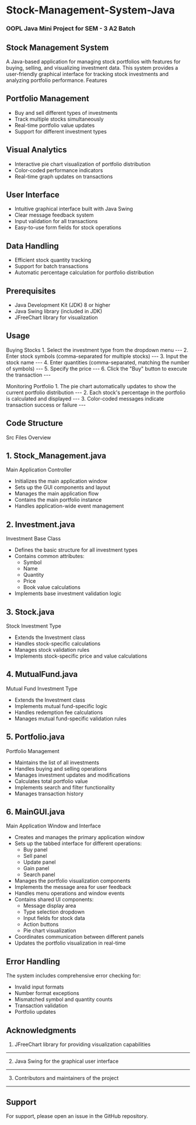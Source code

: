 # Stock-Management-System-Java
### OOPL Java Mini Project for SEM - 3 A2 Batch

## Stock Management System
A Java-based application for managing stock portfolios with features for buying, selling, and visualizing investment data. This system provides a user-friendly graphical interface for tracking stock investments and analyzing portfolio performance.
Features

## Portfolio Management
  * Buy and sell different types of investments
  * Track multiple stocks simultaneously
  * Real-time portfolio value updates
  * Support for different investment types
## Visual Analytics
  * Interactive pie chart visualization of portfolio distribution
  * Color-coded performance indicators
  * Real-time graph updates on transactions
## User Interface
  * Intuitive graphical interface built with Java Swing
  * Clear message feedback system
  * Input validation for all transactions
  * Easy-to-use form fields for stock operations


## Data Handling
* Efficient stock quantity tracking
* Support for batch transactions
* Automatic percentage calculation for portfolio distribution


## Prerequisites

* Java Development Kit (JDK) 8 or higher
* Java Swing library (included in JDK)
* JFreeChart library for visualization

## Usage
  Buying Stocks
    1. Select the investment type from the dropdown menu
    ---
    2. Enter stock symbols (comma-separated for multiple stocks)
    ---
    3. Input the stock name
    ---
    4. Enter quantities (comma-separated, matching the number of symbols)
    ---
    5. Specify the price
    ---
    6. Click the "Buy" button to execute the transaction
    ---

  Monitoring Portfolio
    1. The pie chart automatically updates to show the current portfolio distribution
    ---
    2. Each stock's percentage in the portfolio is calculated and displayed
    ---
    3. Color-coded messages indicate transaction success or failure
    ---

## Code Structure

Src Files Overview
## 1. Stock_Management.java

Main Application Controller

  * Initializes the main application window
  * Sets up the GUI components and layout
  * Manages the main application flow
  * Contains the main portfolio instance
  * Handles application-wide event management

## 2. Investment.java

Investment Base Class
  * Defines the basic structure for all investment types
  * Contains common attributes:
    * Symbol  
    * Name
    * Quantity
    * Price
    * Book value calculations
  * Implements base investment validation logic

## 3. Stock.java

Stock Investment Type
  * Extends the Investment class
  * Handles stock-specific calculations
  * Manages stock validation rules
  * Implements stock-specific price and value calculations

## 4. MutualFund.java

Mutual Fund Investment Type
  * Extends the Investment class
  * Implements mutual fund-specific logic
  * Handles redemption fee calculations
  * Manages mutual fund-specific validation rules

## 5. Portfolio.java
   
Portfolio Management
  * Maintains the list of all investments
  * Handles buying and selling operations
  * Manages investment updates and modifications
  * Calculates total portfolio value
  * Implements search and filter functionality
  * Manages transaction history

## 6. MainGUI.java
   
Main Application Window and Interface
  * Creates and manages the primary application window
  * Sets up the tabbed interface for different operations:
    * Buy panel
    * Sell panel
    * Update panel
    * Gain panel
    * Search panel
  * Manages the portfolio visualization components
  * Implements the message area for user feedback
  * Handles menu operations and window events
  * Contains shared UI components:
    * Message display area
    * Type selection dropdown
    * Input fields for stock data
    * Action buttons
    * Pie chart visualization
 * Coordinates communication between different panels
 * Updates the portfolio visualization in real-time

## Error Handling

The system includes comprehensive error checking for:
* Invalid input formats
* Number format exceptions
* Mismatched symbol and quantity counts
* Transaction validation
* Portfolio updates

## Acknowledgments

1. JFreeChart library for providing visualization capabilities
---
2. Java Swing for the graphical user interface
---
3. Contributors and maintainers of the project
---

## Support
For support, please open an issue in the GitHub repository.
